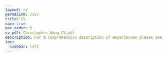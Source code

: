 ```yaml
---
layout: cv
permalink: /cv/
title: CV
nav: true
nav_order: 5
cv_pdf: Christopher_Wang_CV.pdf
description: For a comprehensive description of experiences please see the attached PDF
toc:
  sidebar: left
---
```

